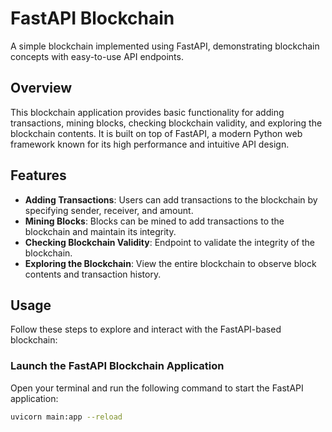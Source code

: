 # FastAPI Blockchain
A simple blockchain implemented using FastAPI, demonstrating blockchain concepts with easy-to-use API endpoints.

## Overview

This blockchain application provides basic functionality for adding transactions, mining blocks, checking blockchain validity, and exploring the blockchain contents. It is built on top of FastAPI, a modern Python web framework known for its high performance and intuitive API design.

## Features

- **Adding Transactions**: Users can add transactions to the blockchain by specifying sender, receiver, and amount.
- **Mining Blocks**: Blocks can be mined to add transactions to the blockchain and maintain its integrity.
- **Checking Blockchain Validity**: Endpoint to validate the integrity of the blockchain.
- **Exploring the Blockchain**: View the entire blockchain to observe block contents and transaction history.

## Usage

Follow these steps to explore and interact with the FastAPI-based blockchain:

### Launch the FastAPI Blockchain Application

Open your terminal and run the following command to start the FastAPI application:

```bash
uvicorn main:app --reload
